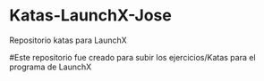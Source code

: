 # Katas-LaunchX-Jose
Repositorio katas para LaunchX

#Este repositorio fue creado para subir los ejercicios/Katas para el programa de LaunchX
